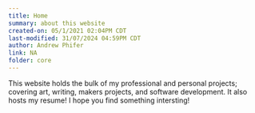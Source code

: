 ```yaml
---
title: Home
summary: about this website
created-on: 05/1/2021 02:04PM CDT
last-modified: 31/07/2024 04:59PM CDT
author: Andrew Phifer
link: NA
folder: core
---
```



This website holds the bulk of my professional and personal projects; covering art, writing, makers projects, and software development.  It also hosts my resume!  I hope you find something intersting!